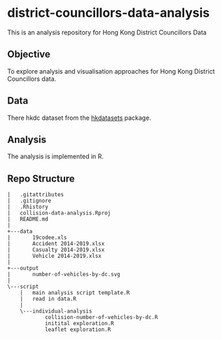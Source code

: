 # district-councillors-data-analysis
This is an analysis repository for Hong Kong District Councillors Data

## Objective

To explore analysis and visualisation approaches for Hong Kong District Councillors data.  

## Data

There hkdc dataset from the [hkdatasets](https://github.com/Hong-Kong-Districts-Info/hkdatasets) package.

## Analysis

The analysis is implemented in R. 

## Repo Structure

```
|   .gitattributes 
|   .gitignore 
|   .Rhistory 
|   collision-data-analysis.Rproj
|   README.md
|   
+---data
|       19codee.xls
|       Accident 2014-2019.xlsx
|       Casualty 2014-2019.xlsx
|       Vehicle 2014-2019.xlsx
|       
+---output
|       number-of-vehicles-by-dc.svg
|       
\---script
    |   main analysis script template.R
    |   read in data.R
    |   
    \---individual-analysis
            collision-number-of-vehicles-by-dc.R
            initital exploration.R
            leaflet exploration.R
            
```

